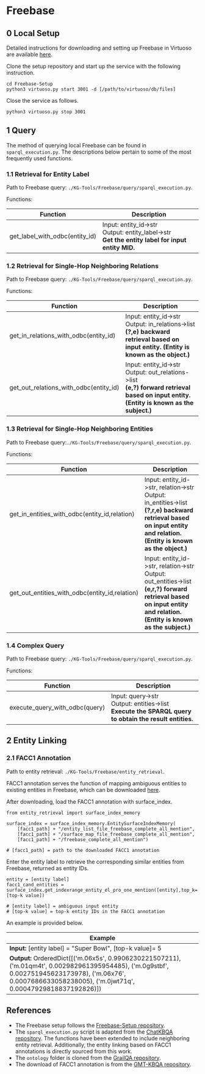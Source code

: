 # Freebase

## 0 Local Setup

Detailed instructions for downloading and setting up Freebase in Virtuoso are available [here](https://github.com/dki-lab/Freebase-Setup). 

Clone the setup repository and start up the service with the following instruction.

```
cd Freebase-Setup
python3 virtuoso.py start 3001 -d [/path/to/virtuoso/db/files]
```

Close the service as follows.

```
python3 virtuoso.py stop 3001
```

## 1 Query

The method of querying local Freebase can be found in `sparql_execution.py`. The descriptions below pertain to some of the most frequently used functions.

### 1.1 Retrieval for Entity Label

Path to Freebase query: `./KG-Tools/Freebase/query/sparql_execution.py`.

Functions:

| Function                       | Description                                                  |
| ------------------------------ | ------------------------------------------------------------ |
| get_label_with_odbc(entity_id) | Input: entity_id->str<br>Output: entity_label->str<br>**Get the entity label for input entity MID.** |

### 1.2 Retrieval for Single-Hop Neighboring Relations

Path to Freebase query: `./KG-Tools/Freebase/query/sparql_execution.py`.

Functions:

| Function                               | Description                                                  |
| -------------------------------------- | ------------------------------------------------------------ |
| get_in_relations_with_odbc(entity_id)  | Input: entity_id->str<br>Output: in_relations->list<br>**(?,e) backward retrieval based on input entity. (Entity is known as the object.)** |
| get_out_relations_with_odbc(entity_id) | Input: entity_id->str<br/>Output: out_relations->list<br/>**(e,?) forward retrieval based on input entity. (Entity is known as the subject.)** |

### 1.3 Retrieval for Single-Hop Neighboring Entities

Path to Freebase query:`./KG-Tools/Freebase/query/sparql_execution.py`.

Functions:

| Function                                       | Description                                                  |
| ---------------------------------------------- | ------------------------------------------------------------ |
| get_in_entities_with_odbc(entity_id,relation)  | Input: entity_id->str, relation->str<br>Output: in_entities->list<br>**(?,r,e) backward retrieval based on input entity and relation. (Entity is known as the object.)** |
| get_out_entities_with_odbc(entity_id,relation) | Input: entity_id->str, relation->str<br/>Output: out_entities->list<br/>**(e,r,?) forward retrieval based on input entity and relation. (Entity is known as the subject.)** |

### 1.4 Complex Query

Path to Freebase query: `./KG-Tools/Freebase/query/sparql_execution.py`.

Functions:

| Function                       | Description                                                  |
| ------------------------------ | ------------------------------------------------------------ |
| execute_query_with_odbc(query) | Input: query->str<br>Output: entities->list<br>**Execute the SPARQL query to obtain the result entities.** |

## 2 Entity Linking

### 2.1 FACC1 Annotation

Path to entity retrieval: `./KG-Tools/Freebase/entity_retrieval`.

FACC1 annotation serves the function of mapping ambiguous entities to existing entities in Freebase, which can be downloaded [here](https://github.com/HXX97/GMT-KBQA/tree/main/data/common_data/facc1). 

After downloading, load the FACC1 annotation with surface_index.

```
from entity_retrieval import surface_index_memory

surface_index = surface_index_memory.EntitySurfaceIndexMemory(
    [facc1_path] + "/entity_list_file_freebase_complete_all_mention",
    [facc1_path] + "/surface_map_file_freebase_complete_all_mention",
    [facc1_path] + "/freebase_complete_all_mention")
    
# [facc1_path] = path to the downloaded FACC1 annotation
```

Enter the entity label to retrieve the corresponding similar entities from Freebase, returned as entity IDs.

```
entity = [entity label]
facc1_cand_entities = surface_index.get_indexrange_entity_el_pro_one_mention([entity],top_k=[top-k value])

# [entity label] = ambiguous input entity
# [top-k value] = top-k entity IDs in the FACC1 annotation
```

An example is provided below.

| Example                                                      |
| ------------------------------------------------------------ |
| **Input:** [entity label] = "Super Bowl", [top-k value]= 5   |
| **Output:** OrderedDict([('m.06x5s', 0.9906230221507211), ('m.01qm4t', 0.002982961395954485), ('m.0g9stbf', 0.002751945623173978), ('m.06x76', 0.0007686633058238005), ('m.0jwt71q', 0.00047929818837192826)]) |

## References

- The Freebase setup follows the [Freebase-Setup repository](https://github.com/dki-lab/Freebase-Setup).
- The `sparql_execution.py` script is adapted from the [ChatKBQA repository](https://github.com/LHRLAB/ChatKBQA/blob/main/executor/sparql_executor.py). The functions have been extended to include neighboring entity retrieval. Additionally, the entity linking based on FACC1 annotations is directly sourced from this work.
- The `ontology` folder is cloned from the [GrailQA repository](https://github.com/dki-lab/GrailQA/tree/main/ontology).
- The download of FACC1 annotation is from the [GMT-KBQA repository](https://github.com/HXX97/GMT-KBQA/tree/main/data/common_data/facc1).
